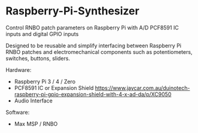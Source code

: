 # Raspberry-Pi-Synthesizer
Control RNBO patch parameters on Raspberry Pi with A/D PCF8591 IC inputs and digital GPIO inputs

Designed to be reusable and simplify interfacing between Raspberry Pi RNBO patches and electromechanical components such as potentiometers, switches, buttons, sliders.

Hardware:
 - Raspberry Pi 3 / 4 / Zero
 - PCF8591 IC or Expansion Shield   https://www.jaycar.com.au/duinotech-raspberry-pi-gpio-expansion-shield-with-4-x-ad-da/p/XC9050
 - Audio Interface

Software:
 - Max MSP / RNBO
